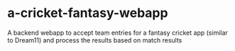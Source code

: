 # a-cricket-fantasy-webapp
A backend webapp to accept team entries for a fantasy cricket app (similar to Dream11) and process the results based on match results
